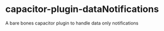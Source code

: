 # capacitor-plugin-dataNotifications
A bare bones capacitor plugin to handle data only notifications
